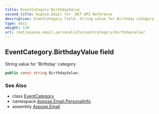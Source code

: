 ```yaml
---
title: EventCategory.BirthdayValue
second_title: Aspose.Email for .NET API Reference
description: EventCategory field. String value for Birthday category
type: docs
weight: 110
url: /net/aspose.email.personalinfo/eventcategory/birthdayvalue/
---
```

## EventCategory.BirthdayValue field

String value for 'Birthday' category

```csharp
public const string BirthdayValue;
```

### See Also

* class [EventCategory](../)
* namespace [Aspose.Email.PersonalInfo](../../eventcategory/)
* assembly [Aspose.Email](../../../)


